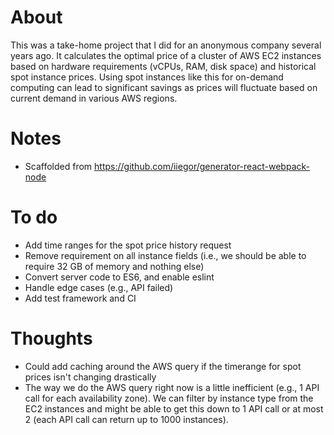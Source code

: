 # About
This was a take-home project that I did for an anonymous company several years ago. It calculates the optimal price of a cluster of AWS EC2 instances based on hardware requirements (vCPUs, RAM, disk space) and historical spot instance prices. Using spot instances like this for on-demand computing can lead to significant savings as prices will fluctuate based on current demand in various AWS regions.

# Notes
- Scaffolded from https://github.com/iiegor/generator-react-webpack-node

# To do
- Add time ranges for the spot price history request
- Remove requirement on all instance fields (i.e., we should be able to require 32 GB of memory and nothing else)
- Convert server code to ES6, and enable eslint
- Handle edge cases (e.g., API failed)
- Add test framework and CI

# Thoughts
- Could add caching around the AWS query if the timerange for spot prices isn't changing drastically
- The way we do the AWS query right now is a little inefficient (e.g., 1 API call for each availability zone). We can filter by instance type from the EC2 instances and might be able to get this down to 1 API call or at most 2 (each API call can return up to 1000 instances).
